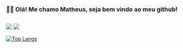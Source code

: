 ### :raising_hand_man: Olá! Me chamo Matheus, seja bem vindo ao meu github! 
##
<a href="https://www.linkedin.com/in/matheus-roque-/" target="_blank"><img src="https://img.shields.io/badge/LinkedIn-0077B5?style=for-the-badge&logo=linkedin&logoColor=white"/></a>
<a href="https://www.instagram.com/matthroque/" target="_blank"><img src="https://img.shields.io/badge/Instagram-E4405F?style=for-the-badge&logo=instagram&logoColor=white"/></a>

[![Top Langs](https://github-readme-stats.vercel.app/api/top-langs/?username=mathroque&layout=compact&theme=dark)](https://github.com/anuraghazra/github-readme-stats)
